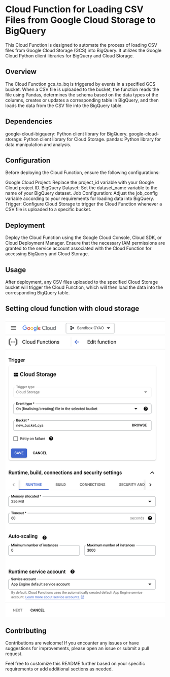 # Cloud Function for Loading CSV Files from Google Cloud Storage to BigQuery
This Cloud Function is designed to automate the process of loading CSV files from Google Cloud Storage (GCS) into BigQuery. It utilizes the Google Cloud Python client libraries for BigQuery and Cloud Storage.

## Overview
The Cloud Function gcs_to_bq is triggered by events in a specified GCS bucket. When a CSV file is uploaded to the bucket, the function reads the file using Pandas, determines the schema based on the data types of the columns, creates or updates a corresponding table in BigQuery, and then loads the data from the CSV file into the BigQuery table.

## Dependencies
google-cloud-bigquery: Python client library for BigQuery.
google-cloud-storage: Python client library for Cloud Storage.
pandas: Python library for data manipulation and analysis.

## Configuration
Before deploying the Cloud Function, ensure the following configurations:

Google Cloud Project: Replace the project_id variable with your Google Cloud project ID.
BigQuery Dataset: Set the dataset_name variable to the name of your BigQuery dataset.
Job Configuration: Adjust the job_config variable according to your requirements for loading data into BigQuery.
Trigger: Configure Cloud Storage to trigger the Cloud Function whenever a CSV file is uploaded to a specific bucket.
## Deployment
Deploy the Cloud Function using the Google Cloud Console, Cloud SDK, or Cloud Deployment Manager. Ensure that the necessary IAM permissions are granted to the service account associated with the Cloud Function for accessing BigQuery and Cloud Storage.

## Usage
After deployment, any CSV files uploaded to the specified Cloud Storage bucket will trigger the Cloud Function, which will then load the data into the corresponding BigQuery table.

## Setting cloud function with cloud storage
![Setting Cloud Function](https://github.com/cyao59/technology-watch/blob/8561d25afae5d4196538048fc054c5aaaae84d28/cloud_function/csv_load_gcs_to_bq/setting_cloud_function.png)

## Contributing
Contributions are welcome! If you encounter any issues or have suggestions for improvements, please open an issue or submit a pull request.

Feel free to customize this README further based on your specific requirements or add additional sections as needed.
